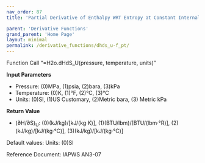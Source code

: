 ```yaml
---
nav_order: 87
title: 'Partial Derivative of Enthalpy WRT Entropy at Constant Internal Energy f(P, T)'

parent: 'Derivative Functions'
grand_parent: 'Home Page'
layout: minimal
permalink: /derivative_functions/dhds_u-f_pt/
---
```


Function Call “=H2o.dHdS\_U(pressure, temperature, units)”

**Input Parameters**

- Pressure: (0)MPa, (1)psia, (2)bara, (3)kPa
- Temperature: (0)K, (1)°F, (2)°C, (3)°C
- Units: (0)SI, (1)US Customary, (2)Metric bara, (3) Metric kPa

**Return Value**

- (∂H/∂S)<sub>U</sub>: (0)(kJ/kg)/\[kJ/(kg·K)\], (1)(BTU/lbm)/\[BTU/(lbm·°R)\], (2)(kJ/kg)/\[kJ/(kg·°C)\], (3)(kJ/kg)/\[kJ/(kg·°C)\]

Default values: Units: (0)SI

Reference Document: IAPWS AN3-07